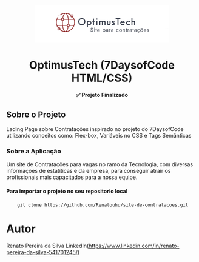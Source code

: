 <p width="100%" align="center">
    <img width="70%" src="https://github.com/Renatouhu/Assets/blob/main/site-de-contratacoes/contratacoes-banner.png">
</p>

<h1 align="center"> OptimusTech (7DaysofCode HTML/CSS) </h1>
<h4 align="center">✅ Projeto Finalizado</h4> 

## Sobre o Projeto
Lading Page sobre Contratações inspirado no projeto do 7DaysofCode utilizando conceitos como: Flex-box, Variáveis no CSS e Tags Semânticas

### Sobre a Aplicação
Um site de Contratações para vagas no ramo da Tecnologia, com diversas informações de estatíticas e da empresa, para conseguir atrair 
os profissionais mais capacitados para a nossa equipe.

#### Para importar o projeto no seu repositorio local
~~~git 
    git clone https://github.com/Renatouhu/site-de-contratacoes.git
~~~

# Autor
Renato Pereira da Silva
LinkedIn(https://www.linkedin.com/in/renato-pereira-da-silva-541701245/)
